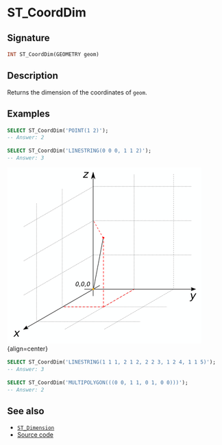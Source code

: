 # ST_CoordDim

## Signature

```sql
INT ST_CoordDim(GEOMETRY geom)
```

## Description
Returns the dimension of the coordinates of `geom`.

## Examples

```sql
SELECT ST_CoordDim('POINT(1 2)');
-- Answer: 2
```

```sql
SELECT ST_CoordDim('LINESTRING(0 0 0, 1 1 2)');
-- Answer: 3
```

![](./ST_CoordDim.png){align=center}

```sql
SELECT ST_CoordDim('LINESTRING(1 1 1, 2 1 2, 2 2 3, 1 2 4, 1 1 5)');
-- Answer: 3
```

```sql
SELECT ST_CoordDim('MULTIPOLYGON(((0 0, 1 1, 0 1, 0 0)))');
-- Answer: 2

```

## See also

* [`ST_Dimension`](../ST_Dimension)
* <a href="https://github.com/orbisgis/h2gis/blob/master/h2gis-functions/src/main/java/org/h2gis/functions/spatial/properties/ST_CoordDim.java" target="_blank">Source code</a>
